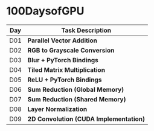 # 100DaysofGPU

| Day  | Task Description                         |
|------|-----------------------------------------|
| D01  | **Parallel Vector Addition**           |
| D02  | **RGB to Grayscale Conversion**        |
| D03  | **Blur + PyTorch Bindings**            |
| D04  | **Tiled Matrix Multiplication**        |
| D05  | **ReLU + PyTorch Bindings**            |
| D06  | **Sum Reduction (Global Memory)**      |
| D07  | **Sum Reduction (Shared Memory)**      |
| D08  | **Layer Normalization**                |
| D09  | **2D Convolution (CUDA Implementation)** |
